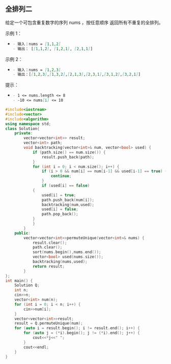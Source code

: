 ## 全排列二

给定一个可包含重复数字的序列 nums ，按任意顺序 返回所有不重复的全排列。

示例 1：

- ```markdown
  - 输入：nums = [1,1,2]
  - 输出： [[1,1,2], [1,2,1], [2,1,1]]
  ```

  

示例 2：

- ```markdown
  - 输入：nums = [1,2,3]
  - 输出：[[1,2,3],[1,3,2],[2,1,3],[2,3,1],[3,1,2],[3,2,1]]
  ```

  

提示：

- ```markdown
  - 1 <= nums.length <= 8
  - -10 <= nums[i] <= 10
  ```

  

```c++
#include<iostream>
#include<vector>
#include<algorithm>
using namespace std;
class Solution{
	private:
		vector<vector<int>> result;
		vector<int> path;
		void backtracking(vector<int>& num, vector<bool> used) {
			if (path.size() == num.size()) {
				result.push_back(path);
			}
			for (int i = 0; i < num.size(); i++) {
				if (i > 0 && num[i] == num[i-1] && used[i-1] == true) {
					continue;
				}
				if (used[i] == false)
			{
				used[i] = true;
				path.push_back(num[i]);
				backtracking(num,used);
				used[i] = false;
				path.pop_back();
			}
			}
		}
	public:
		vector<vector<int>>permuteUnique(vector<int>& nums) {
			result.clear();
			path.clear();
			sort(nums.begin(),nums.end());
			vector<bool> used(nums.size());
			backtracking(nums,used);
			return result;
		}
};
int main() {
	Solution Q;
	int n;
	cin>>n;
	vector<int> num(n);
	for (int i = 0; i < n; i++) {
		cin>>num[i];
	}
	vector<vector<int>>result;
	result = Q.permuteUnique(num);
	for (auto i = result.begin(); i != result.end(); i++) {
		for (auto j = (*i).begin(); j != (*i).end(); j++) {
			cout<<*j<<" ";
		}
		cout<<endl;
	}
}
```

